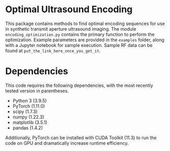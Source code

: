 # Optimal Ultrasound Encoding

This package contains methods to find optimal encoding sequences for use in synthetic transmit aperture ultrasound imaging. 
The module `encoding_optimization.py` contains the primary function to perform the optimization. Example parameters are provided in the `examples` folder, along with a Jupyter notebook for sample execution. Sample RF data can be found at `put_the_link_here_once_you_get_it`.

# Dependencies

This code requires the following dependencies, with the most recently tested version in parentheses.

- Python 3 (3.9.5)
- PyTorch (1.11.0)
- scipy (1.7.3)
- numpy (1.22.3)
- matplotlib (3.5.1)
- pandas (1.4.2)

Additionally, PyTorch can be installed with CUDA Toolkit (11.3) to run the code on GPU and dramatically increase runtime efficiency.
